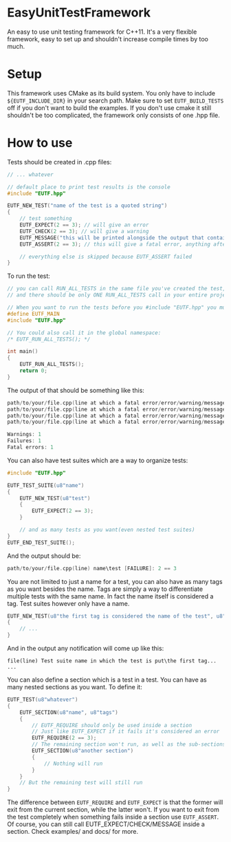 # EasyUnitTestFramework
An easy to use unit testing framework for C++11.
It's a very flexible framework, easy to set up and shouldn't increase compile times by too much.
# Setup
This framework uses CMake as its build system. You only have to include ```${EUTF_INCLUDE_DIR}``` in your search path. Make sure to set ```EUTF_BUILD_TESTS``` off if you don't want to build the examples.
If you don't use cmake it still shouldn't be too complicated, the framework only consists of one .hpp file.
# How to use
Tests should be created in .cpp files:
```c++
// ... whatever

// default place to print test results is the console
#include "EUTF.hpp"

EUTF_NEW_TEST("name of the test is a quoted string")
{
	// test something
	EUTF_EXPECT(2 == 3); // will give an error
	EUTF_CHECK(2 == 3); // will give a warning
	EUTF_MESSAGE("this will be printed alongside the output that contains the results of the tests");
	EUTF_ASSERT(2 == 3); // this will give a fatal error, anything after ASSERT that fails won't get executed, it will exit from the test

	// everything else is skipped because EUTF_ASSERT failed
}

```
To run the test:
```c++
// you can call RUN_ALL_TESTS in the same file you've created the test, however I strongly recommend you call it in your main.cpp(or however it's called) file since you may have tests across multiple .cpp files 
// and there should be only ONE RUN_ALL_TESTS call in your entire project

// When you want to run the tests before you #include "EUTF.hpp" you must write #define EUTF_MAIN 
#define EUTF_MAIN
#include "EUTF.hpp"

// You could also call it in the global namespace:
/* EUTF_RUN_ALL_TESTS(); */

int main()
{
	EUTF_RUN_ALL_TESTS();
	return 0;
}
```
The output of that should be something like this:
```c++
path/to/your/file.cpp(line at which a fatal error/error/warning/message occured) name of the test is a quoted string [FAILURE]: 2 == 3
path/to/your/file.cpp(line at which a fatal error/error/warning/message occured) name of the test is a quoted string [WARNING]: 2 == 3
path/to/your/file.cpp(line at which a fatal error/error/warning/message occured) name of the test is a quoted string [MESSAGE]: this will be printed alongside the output that contains the results of the tests
path/to/your/file.cpp(line at which a fatal error/error/warning/message occured) name of the test is a quoted string [FATAL]: 2 == 3

Warnings: 1
Failures: 1
Fatal errors: 1
```
You can also have test suites which are a way to organize tests:
```c++
#include "EUTF.hpp"

EUTF_TEST_SUITE(u8"name")
{
	EUTF_NEW_TEST(u8"test")
	{
		EUTF_EXPECT(2 == 3);
	}

	// and as many tests as you want(even nested test suites)
}
EUTF_END_TEST_SUITE();

```
And the output should be:
```c++
path/to/your/file.cpp(line) name\test [FAILURE]: 2 == 3
```
You are not limited to just a name for a test, you can also have as many tags as you want besides the name. Tags are simply a way to differentiate multiple tests with the same name. In fact the name itself is considered a tag. Test suites however only have a name. 
```c++
EUTF_NEW_TEST(u8"the first tag is considered the name of the test", u8"another tag", u8"and another one")
{
	// ...
}
```
And in the output any notification will come up like this:
```
file(line) Test suite name in which the test is put\the first tag... ...
```
You can also define a section which is a test in a test. You can have as many nested sections as you want. To define it:
```c++
EUTF_TEST(u8"whatever")
{
	EUTF_SECTION(u8"name", u8"tags")
	{
		// EUTF_REQUIRE should only be used inside a section
		// Just like EUTF_EXPECT if it fails it's considered an error
		EUTF_REQUIRE(2 == 3);
		// The remaining section won't run, as well as the sub-sections
		EUTF_SECTION(u8"another section")
		{
			// Nothing will run
		}
	}
	// But the remaining test will still run
}
```
The difference between ```EUTF_REQUIRE``` and ```EUTF_EXPECT``` is that the former will exit from the current section, while the latter won't. If you want to exit from the test completely when something fails inside a section use ```EUTF_ASSERT```. Of course, you can still call EUTF_EXPECT/CHECK/MESSAGE inside a section.
Check examples/ and docs/ for more.
 
